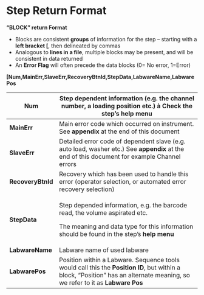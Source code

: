 # Step Return Format

**“BLOCK” return Format**

* Blocks are consistent **groups** of information for the step – starting with a **left bracket \[**, then delineated by commas
* Analogous to **lines in a file**, multiple blocks may be present, and will be consistent in data returned
* An **Error Flag** will often precede the data blocks (0= No error, 1=Error)

**\[Num,MainErr,SlaveErr,RecoveryBtnId,StepData,LabwareName,LabwarePos**

| **Num**           | Step dependent information (e.g. the channel number, a loading position etc.) à Check the step’s **help menu**                                                                                   |
| ----------------- | ------------------------------------------------------------------------------------------------------------------------------------------------------------------------------------------------ |
| **MainErr**       | Main error code which occurred on instrument. See **appendix** at the end of this document                                                                                                       |
| **SlaveErr**      | Detailed error code of dependent slave (e.g. auto load, washer etc.) See **appendix** at the end of this document for example Channel errors                                                     |
| **RecoveryBtnId** | Recovery which has been used to handle this error (operator selection, or automated error recovery selection)                                                                                    |
| **StepData**      | <p>Step depended information, e.g. the barcode read, the volume aspirated etc.</p><p>The meaning and data type for this information should be found in the step’s <strong>help menu</strong></p> |
| **LabwareName**   | Labware name of used labware                                                                                                                                                                     |
| **LabwarePos**    | Position within a Labware. Sequence tools would call this the **Position ID**, but within a block, “Position” has an alternate meaning, so we refer to it as **Labware Pos**                     |

